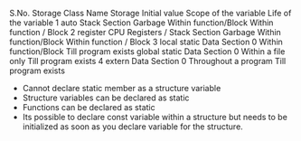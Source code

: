 S.No.      	Storage Class Name	    Storage	              Initial value   	   Scope of the variable    	       Life of the variable
1	              auto	                Stack Section          Garbage	          Within function/Block	    Within function / Block
2	            register       CPU Registers / Stack Section	 Garbage	          Within function/Block	    Within function / Block
3	          local static	            Data Section	           0	              Within function/Block	     Till program exists
           global static	            Data Section	           0	              Within a file only	       Till program exists
4	           extern	                  Data Section           	 0               	Throughout a program	      Till program exists

- Cannot declare static member as a structure variable
- Structure variables can be declared as static
- Functions can be declared as static
- Its possible to declare const  variable within a structure but needs to be initialized as soon as you declare variable for the structure.
